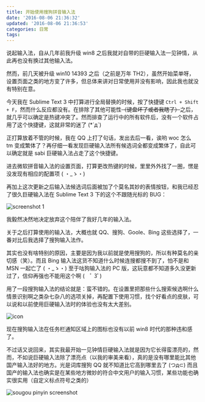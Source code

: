 ```yaml
---
title: 开始使用搜狗拼音输入法
date: '2016-08-06 21:36:32'
updated: '2016-08-06 21:36:53'
categories: 日常
tags:
---
```


说起输入法，自从几年前我升级 win8 之后我就对自带的巨硬输入法一见钟情，从此再也没有换过其他输入法。

然而，前几天被升级 win10 14393 之后（之前是万年 TH2），虽然开始菜单呀，设置页面之类的地方变了许多，但总体来讲对日常使用并没有影响，因此我也就没有特别在意。

今天我在 Sublime Text 3 中打算进行全局替换的时候，按了快捷键 `Ctrl + Shift + F`，然而什么反应都没有。在排除了其他可能性~~（键盘坏了或者我瞎了）~~之后，就几乎可以确定是热键冲突了。然而排查了运行中的所有软件后，没有一个软件占用了这个快捷键，这就非常的迷了 (*´д`)

<!--more-->

正打算放着不管的时候，我在 QQ 上打了句话，发出去后一看，诶哟 woc 怎么 tm 变成繁体了？再仔细一看发现巨硬输入法所有候选词全都变成繁体了，自此可以确定就是 sabi 巨硬输入法占走了这个快捷键。

进去微软拼音输入法的设置页面，打算更改热键的时候，里里外外找了一圈，愣是没发现有相应的配置项 ( ・_ゝ・)

再加上这次更新之后输入法候选词后面被加了个莫名其妙的表情按钮，和我已经忍了很久巨硬输入法在 Sublime Text 3 下的这个不跟随光标的 BUG：

![screenshot 1](https://ooo.0o0.ooo/2016/08/06/57a5e2d65429a.png)

我毅然决然地决定放弃这个陪伴了我好几年的输入法。

关于之后打算使用的输入法，大概也就 QQ、搜狗、Goole、Bing 这些选择了，一番对比后我选择了搜狗输入法作。

其实也没有啥特别的原因，主要是因为我以前就是使用搜狗的，所以有种莫名的亲切感（笑）。而且 Bing 输入法这货不知道什么时候连搜都搜不到了，怕不是和 MSN 一起亡了 ( ・_ゝ・) 至于咕狗输入法的 PC 版，这玩意都不知道多久没更新过了，信仰再强也不能用这个啊 (　ﾟ 3ﾟ)

用了一段搜狗输入法的结论就是：蛮不错的。在设置里把那些什么搜索候选啊什么情景识别啊之类杂七杂八的选项关掉，再配置下使用习惯，找个好看点的皮肤，可以说和以前使用巨硬输入法时的体验也没有太大差别。

![icon](https://ooo.0o0.ooo/2016/08/06/57a5e60f6f287.png)

现在搜狗输入法在任务栏通知区域上的图标也没有以前 win8 时代的那种违和感了。

不过话又说回来，其实我最开始一见钟情巨硬输入法就是因为它长得蛮漂亮的，然而，不如说巨硬输入法除了漂亮点（以我的审美来看），真的是没有哪里能比其他国产输入法好的地方。光是词库搜狗 QQ 就不知道比它高到哪里去了 (つд⊂) 而且国产的输入法也确实是在某些地方微妙的符合中文用户的输入习惯，某些功能也确实很实用（自定义标点符号之类的）

![sougou pinyin screenshot](https://ooo.0o0.ooo/2016/08/06/57a5e6970c864.png)


